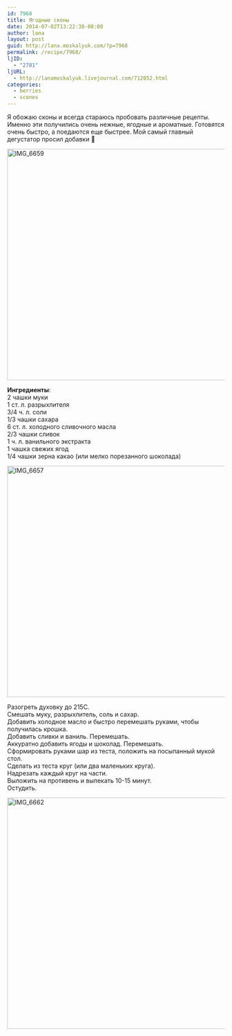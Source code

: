 ```yaml
---
id: 7968
title: Ягодные сконы
date: 2014-07-02T13:22:38-08:00
author: lana
layout: post
guid: http://lana.moskalyuk.com/?p=7968
permalink: /recipe/7968/
ljID:
  - "2781"
ljURL:
  - http://lanamoskalyuk.livejournal.com/712052.html
categories:
  - berries
  - scones
---
```

Я обожаю сконы и всегда стараюсь пробовать различные рецепты. Именно эти получились очень нежные, ягодные и ароматные. Готовятся очень быстро, а поедаются еще быстрее. Мой самый главный дегустатор просил добавки 🙂

<img loading="lazy" src="https://farm4.staticflickr.com/3894/14549817111_48658b6bd2_c.jpg" alt="IMG_6659" width="800" height="534" /> 

**Ингредиенты**:  
2 чашки муки  
1 ст. л. разрыхлителя  
3/4 ч. л. соли  
1/3 чашки сахара  
6 ст. л. холодного сливочного масла  
2/3 чашки сливок  
1 ч. л. ванильного экстракта  
1 чашка свежих ягод  
1/4 чашки зерна какао (или мелко порезанного шоколада)

<img loading="lazy" src="https://farm6.staticflickr.com/5576/14549815331_29e820bdd7_c.jpg" alt="IMG_6657" width="800" height="534" /> 

Разогреть духовку до 215С.  
Смешать муку, разрыхлитель, соль и сахар.  
Добавить холодное масло и быстро перемешать руками, чтобы получилась крошка.  
Добавить сливки и ваниль. Перемешать.  
Аккуратно добавить ягоды и шоколад. Перемешать.  
Сформировать руками шар из теста, положить на посыпанный мукой стол.  
Сделать из теста круг (или два маленьких круга).  
Надрезать каждый круг на части.  
Выложить на противень и выпекать 10-15 минут.  
Остудить.

<img loading="lazy" src="https://farm3.staticflickr.com/2896/14530143756_40ab24b4d6_c.jpg" alt="IMG_6662" width="800" height="534" />